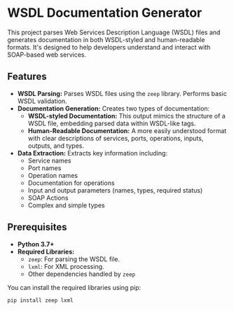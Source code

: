 # WSDL Documentation Generator

This project parses Web Services Description Language (WSDL) files and generates documentation in both WSDL-styled and human-readable formats.  It's designed to help developers understand and interact with SOAP-based web services.

## Features

*   **WSDL Parsing:**  Parses WSDL files using the `zeep` library.  Performs basic WSDL validation.
*   **Documentation Generation:**  Creates two types of documentation:
    *   **WSDL-styled Documentation:**  This output mimics the structure of a WSDL file, embedding parsed data within WSDL-like tags.
    *   **Human-Readable Documentation:** A more easily understood format with clear descriptions of services, ports, operations, inputs, outputs, and types.
*   **Data Extraction:** Extracts key information including:
    *   Service names
    *   Port names
    *   Operation names
    *   Documentation for operations
    *   Input and output parameters (names, types, required status)
    *   SOAP Actions
    *   Complex and simple types

## Prerequisites

*   **Python 3.7+**
*   **Required Libraries:**
    *   `zeep`: For parsing the WSDL file.
    *   `lxml`: For XML processing.
    *   Other dependencies handled by `zeep`

You can install the required libraries using pip:

```bash
pip install zeep lxml
